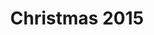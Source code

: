 ---
published: true
layout: watch-novideo
categories: watch
series-id: christmas-2015
title: Christmas 2015
---
